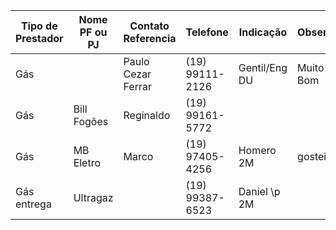 | Tipo de Prestador | Nome PF ou PJ | Contato Referencia | Telefone        | Indicação     | Observ.   |
| ----------------- | ------------- | ------------------ | --------------- | ------------- | --------- |
| Gás               |               | Paulo Cezar Ferrar | (19) 99111-2126 | Gentil/Eng DU | Muito Bom |
| Gás               | Bill Fogões   | Reginaldo          | (19) 99161-5772 |               |           |
| Gás               | MB Eletro     | Marco              | (19) 97405-4256 | Homero 2M     | gostei    |
| Gás entrega       | Ultragaz      |                    | (19) 99387-6523 | Daniel \\p 2M |           |